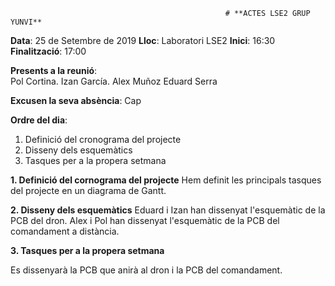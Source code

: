                                                     # **ACTES LSE2 GRUP YUNVI**

**Data**: 25 de Setembre de 2019
**Lloc**: Laboratori LSE2
**Inici**: 16:30
**Finalització**: 17:00

**Presents a la reunió**:    
Pol Cortina.
Izan García.
Alex Muñoz
Eduard Serra

**Excusen la seva absència**:
Cap

**Ordre del dia**:

1. Definició del cronograma del projecte
2. Disseny dels esquemàtics
3. Tasques per a la propera setmana

**1. Definició del cornograma del projecte**
Hem definit les principals tasques del projecte en un diagrama de Gantt.

**2. Disseny dels esquemàtics**
Eduard i Izan han dissenyat l'esquemàtic de la PCB del dron.
Alex i Pol han dissenyat l'esquemàtic de la PCB del comandament a distància.

**3. Tasques per a la propera setmana**

Es dissenyarà la PCB que anirà al dron i la PCB del comandament.



